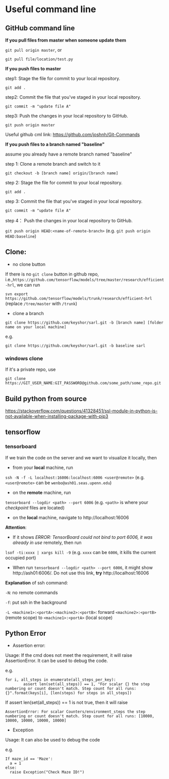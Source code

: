 # Useful command line

## GitHub command line

**If you pull files from master when someone update them**

`git pull origin master`, or

`git pull file/location/test.py`

**If you push files to master**

step1: Stage the file for commit to your local repository.

`git add .`

step2: Commit the file that you've staged in your local repository.

`git commit -m "update file A"`

step3: Push the changes in your local repository to GitHub.

`git push origin master`

Useful github cml link: https://github.com/joshnh/Git-Commands

**If you push files to a branch named "baseline"**

assume you already have a remote branch named "baseline"

step 1: Clone a remote branch and switch to it

`git checkout -b [branch name] origin/[branch name]`

step 2: Stage the file for commit to your local repository.

`git add .`

step 3: Commit the file that you've staged in your local repository.

`git commit -m "update file A"`

step 4： Push the changes in your local repository to GitHub. 

`git push origin HEAD:<name-of-remote-branch>` (e.g. `git push origin HEAD:baseline`)

## Clone:

- no clone button

If there is no `git clone` button in github repo, i.e.,`https://github.com/tensorflow/models/tree/master/research/efficient-hrl`, we can run

`svn export https://github.com/tensorflow/models/trunk/research/efficient-hrl` (replace `/tree/master` with `/trunk`)

- clone a branch

`git clone https://github.com/keyshor/sarl.git -b [branch name] [folder name on your local machine]`

e.g.

`git clone https://github.com/keyshor/sarl.git -b baseline sarl`

### windows clone

If it's a private repo, use

`git clone https://GIT_USER_NAME:GIT_PASSWORD@github.com/some_path/some_repo.git`

## Build python from source

https://stackoverflow.com/questions/41328451/ssl-module-in-python-is-not-available-when-installing-package-with-pip3

## tensorflow

### tensorboard

If we train the code on the server and we want to visualize it locally, then

- from your **local** machine, run

`ssh -N -f -L localhost:16006:localhost:6006 <user@remote>` (e.g. `<user@remote>` can be `wenbo@ash01.seas.upenn.edu`)

- on the **remote** machine, run

`tensorboard --logdir <path> --port 6006` (e.g. `<path>` is where your *checkpoint* files are located)

- on the **local** machine, navigate to http://localhost:16006

**Attention**: 

- If it shows *ERROR: TensorBoard could not bind to port 6006, it was already in use* remotely, then run

`lsof -ti:xxxx | xargs kill -9` (e.g. `xxxx` can be `6006`, it kills the current occupied port)

- When run `tensorboard --logdir <path> --port 6006`, it might show http://ash01:6006/. Do not use this link, **try** http://localhost:16006

**Explanation** of ssh command:

`-N`: no remote commands

`-f`: put ssh in the background

`-L <machine1>:<portA>:<machine2>:<portB>`: forward `<machine2>:<portB>` (remote scope) to `<machine1>:<portA>` (local scope) 


## Python Error

- Assertion error:

Usage: If the cmd does not meet the requirement, it will raise AssertionError. It can be used to debug the code.

e.g.
```
for i, all_steps in enumerate(all_steps_per_key):
        assert len(set(all_steps)) == 1, "For scalar {} the step numbering or count doesn't match. Step count for all runs: {}".format(keys[i], [len(steps) for steps in all_steps])
```

If assert len(set(all_steps)) == 1 is not true, then it will raise

```
AssertionError: For scalar Counters/environment_steps the step numbering or count doesn't match. Step count for all runs: [10000, 10000, 10000, 10000, 10000]
```

- Exception 

Usage: It can also be used to debug the code

e.g.
```
If maze_id == 'Maze':
  a = 1
else:
  raise Exception("Check Maze ID!")
```
